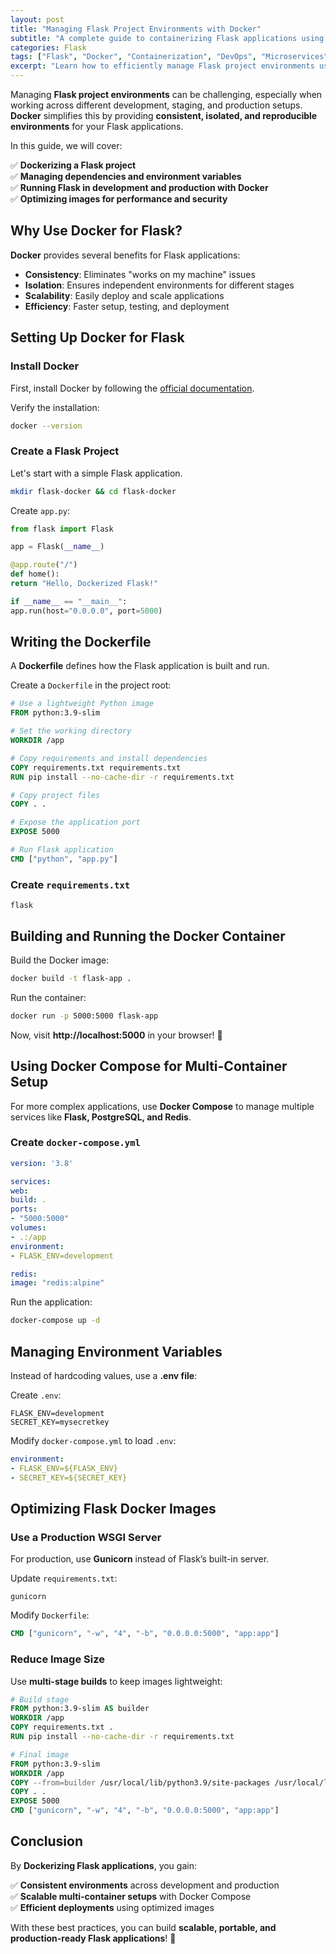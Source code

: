 ```yaml
---
layout: post
title: "Managing Flask Project Environments with Docker"
subtitle: "A complete guide to containerizing Flask applications using Docker for scalable development and deployment"
categories: Flask
tags: ["Flask", "Docker", "Containerization", "DevOps", "Microservices"]
excerpt: "Learn how to efficiently manage Flask project environments using Docker. This guide covers containerization, environment isolation, and best practices for development and production."
---
```




Managing **Flask project environments** can be challenging, especially when working across different development, staging, and production setups. **Docker** simplifies this by providing **consistent, isolated, and reproducible environments** for your Flask applications.

In this guide, we will cover:

✅ **Dockerizing a Flask project**  
✅ **Managing dependencies and environment variables**  
✅ **Running Flask in development and production with Docker**  
✅ **Optimizing images for performance and security**

## Why Use Docker for Flask?

**Docker** provides several benefits for Flask applications:

- **Consistency**: Eliminates "works on my machine" issues
- **Isolation**: Ensures independent environments for different stages
- **Scalability**: Easily deploy and scale applications
- **Efficiency**: Faster setup, testing, and deployment

## Setting Up Docker for Flask

### Install Docker

First, install Docker by following the [official documentation](https://docs.docker.com/get-docker/).

Verify the installation:

```bash
docker --version
```

### Create a Flask Project

Let's start with a simple Flask application.

```bash
mkdir flask-docker && cd flask-docker
```

Create `app.py`:

```python
from flask import Flask

app = Flask(__name__)

@app.route("/")
def home():
return "Hello, Dockerized Flask!"

if __name__ == "__main__":
app.run(host="0.0.0.0", port=5000)
```

## Writing the Dockerfile

A **Dockerfile** defines how the Flask application is built and run.

Create a `Dockerfile` in the project root:

```dockerfile
# Use a lightweight Python image
FROM python:3.9-slim

# Set the working directory
WORKDIR /app

# Copy requirements and install dependencies
COPY requirements.txt requirements.txt
RUN pip install --no-cache-dir -r requirements.txt

# Copy project files
COPY . .

# Expose the application port
EXPOSE 5000

# Run Flask application
CMD ["python", "app.py"]
```

### Create `requirements.txt`

```text
flask
```

## Building and Running the Docker Container

Build the Docker image:

```bash
docker build -t flask-app .
```

Run the container:

```bash
docker run -p 5000:5000 flask-app
```

Now, visit **http://localhost:5000** in your browser! 🎉

## Using Docker Compose for Multi-Container Setup

For more complex applications, use **Docker Compose** to manage multiple services like **Flask, PostgreSQL, and Redis**.

### Create `docker-compose.yml`

```yaml
version: '3.8'

services:
web:
build: .
ports:
- "5000:5000"
volumes:
- .:/app
environment:
- FLASK_ENV=development

redis:
image: "redis:alpine"
```

Run the application:

```bash
docker-compose up -d
```

## Managing Environment Variables

Instead of hardcoding values, use a **.env file**:

Create `.env`:

```text
FLASK_ENV=development
SECRET_KEY=mysecretkey
```

Modify `docker-compose.yml` to load `.env`:

```yaml
environment:
- FLASK_ENV=${FLASK_ENV}
- SECRET_KEY=${SECRET_KEY}
```

## Optimizing Flask Docker Images

### Use a Production WSGI Server

For production, use **Gunicorn** instead of Flask’s built-in server.

Update `requirements.txt`:

```text
gunicorn
```

Modify `Dockerfile`:

```dockerfile
CMD ["gunicorn", "-w", "4", "-b", "0.0.0.0:5000", "app:app"]
```

### Reduce Image Size

Use **multi-stage builds** to keep images lightweight:

```dockerfile
# Build stage
FROM python:3.9-slim AS builder
WORKDIR /app
COPY requirements.txt .
RUN pip install --no-cache-dir -r requirements.txt

# Final image
FROM python:3.9-slim
WORKDIR /app
COPY --from=builder /usr/local/lib/python3.9/site-packages /usr/local/lib/python3.9/site-packages
COPY . .
EXPOSE 5000
CMD ["gunicorn", "-w", "4", "-b", "0.0.0.0:5000", "app:app"]
```

## Conclusion

By **Dockerizing Flask applications**, you gain:

✅ **Consistent environments** across development and production  
✅ **Scalable multi-container setups** with Docker Compose  
✅ **Efficient deployments** using optimized images

With these best practices, you can build **scalable, portable, and production-ready Flask applications**! 🚀  
